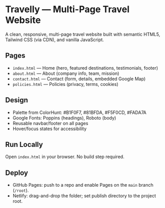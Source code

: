 # Travelly — Multi-Page Travel Website

A clean, responsive, multi-page travel website built with semantic HTML5, Tailwind CSS (via CDN), and vanilla JavaScript.

## Pages
- `index.html` — Home (hero, featured destinations, testimonials, footer)
- `about.html` — About (company info, team, mission)
- `contact.html` — Contact (form, details, embedded Google Map)
- `policies.html` — Policies (privacy, terms, cookies)

## Design
- Palette from ColorHunt: #B1F0F7, #81BFDA, #F5F0CD, #FADA7A
- Google Fonts: Poppins (headings), Roboto (body)
- Reusable navbar/footer on all pages
- Hover/focus states for accessibility

## Run Locally
Open `index.html` in your browser. No build step required.

## Deploy
- GitHub Pages: push to a repo and enable Pages on the `main` branch (`/root`).
- Netlify: drag-and-drop the folder; set publish directory to the project root.
